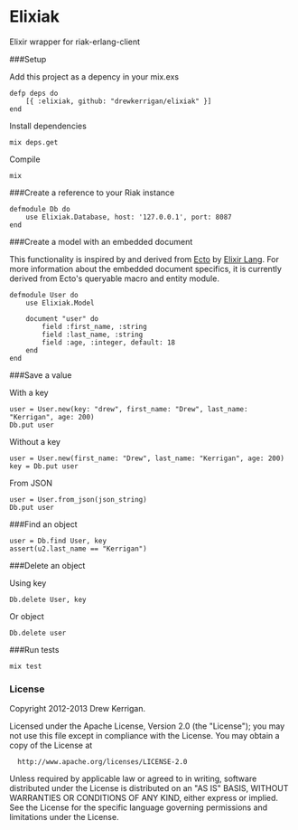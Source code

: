 # Elixiak

Elixir wrapper for riak-erlang-client

###Setup

Add this project as a depency in your mix.exs

```
defp deps do
	[{ :elixiak, github: "drewkerrigan/elixiak" }]
end
```

Install dependencies

```
mix deps.get
```

Compile

```
mix
```

###Create a reference to your Riak instance

```
defmodule Db do
	use Elixiak.Database, host: '127.0.0.1', port: 8087
end
```

###Create a model with an embedded document

This functionality is inspired by and derived from [Ecto](https://github.com/elixir-lang/ecto) by [Elixir Lang](http://elixir-lang.org/). For more information about the embedded document specifics, it is currently derived from Ecto's queryable macro and entity module.

```
defmodule User do
	use Elixiak.Model

	document "user" do
		field :first_name, :string
		field :last_name, :string
		field :age, :integer, default: 18
	end
end
```

###Save a value

With a key

```
user = User.new(key: "drew", first_name: "Drew", last_name: "Kerrigan", age: 200)
Db.put user
```

Without a key

```
user = User.new(first_name: "Drew", last_name: "Kerrigan", age: 200)
key = Db.put user
```

From JSON

```
user = User.from_json(json_string)
Db.put user
```

###Find an object

```
user = Db.find User, key
assert(u2.last_name == "Kerrigan")
```

###Delete an object

Using key

```
Db.delete User, key
```

Or object

```
Db.delete user
```

###Run tests

```
mix test
```

### License

Copyright 2012-2013 Drew Kerrigan.

  Licensed under the Apache License, Version 2.0 (the "License");
  you may not use this file except in compliance with the License.
  You may obtain a copy of the License at

      http://www.apache.org/licenses/LICENSE-2.0

  Unless required by applicable law or agreed to in writing, software
  distributed under the License is distributed on an "AS IS" BASIS,
  WITHOUT WARRANTIES OR CONDITIONS OF ANY KIND, either express or implied.
  See the License for the specific language governing permissions and
  limitations under the License.